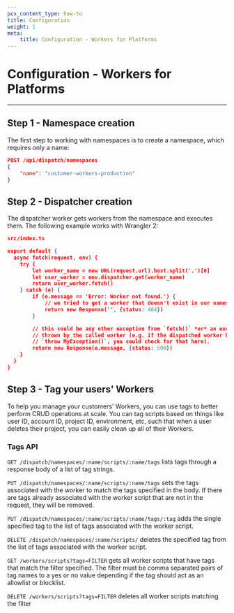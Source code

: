 ```yaml
---
pcx_content_type: how-to
title: Configuration
weight: 1
meta:
    title: Configuration - Workers for Platforms
---
```


# Configuration - Workers for Platforms

---

## Step 1 - Namespace creation

The first step to working with namespaces is to create a namespace, which requires only a name:

```json
POST /api/dispatch/namespaces
{
    "name": "customer-workers-production"
}
```

## Step 2 - Dispatcher creation

The dispatcher worker gets workers from the namespace and executes them. The following example works with Wrangler 2:

```json
src/index.ts

export default {
  async fetch(request, env) {
    try {
        let worker_name = new URL(request.url).host.split('.')[0]
        let user_worker = env.dispatcher.get(worker_name)
        return user_worker.fetch()
    } catch (e) {
        if (e.message == 'Error: Worker not found.') {
            // we tried to get a worker that doesn't exist in our namespace
            return new Response('', {status: 404})
        }

        // this could be any other exception from `fetch()` *or* an exception
        // thrown by the called worker (e.g. if the dispatched worker has 
        // `throw MyException()`, you could check for that here).
        return new Response(e.message, {status: 500})
    }
  }
}
```

## Step 3 - Tag your users' Workers

To help you manage your customers’ Workers, you can use tags to better perform CRUD operations at scale. You can tag scripts based on things like user ID, account ID, project ID, environment, etc, such that when a user deletes their project, you can easily clean up all of their Workers.

### Tags API

`GET /dispatch/namespaces/:name/scripts/:name/tags` lists tags through a response body of a list of tag strings. 

`PUT /dispatch/namespaces/:name/scripts/:name/tags` sets the tags associated with the worker to match the tags specified in the body. If there are tags already associated with the worker script that are not in the request, they will be removed.

`PUT /dispatch/namespaces/:name/scripts/:name/tags/:tag` adds the single specified tag to the list of tags associated with the worker script.

`DELETE /dispatch/namespaces/:name/scripts/` deletes the specified tag from the list of tags associated with the worker script.

`GET /workers/scripts?tags=FILTER` gets all worker scripts that have tags that match the filter specified. The filter must be comma separated pairs of tag names to a yes or no value depending if the tag should act as an allowlist or blocklist.

`DELETE /workers/scripts?tags=FILTER` deletes all worker scripts matching the filter

